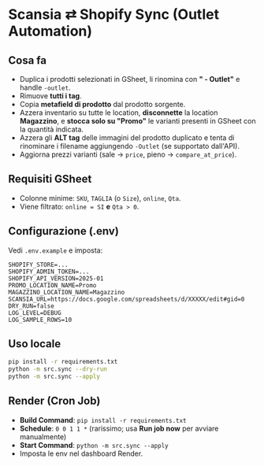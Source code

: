# Scansia ⇄ Shopify Sync (Outlet Automation)

## Cosa fa
- Duplica i prodotti selezionati in GSheet, li rinomina con **" - Outlet"** e handle `-outlet`.
- Rimuove **tutti i tag**.
- Copia **metafield di prodotto** dal prodotto sorgente.
- Azzera inventario su tutte le location, **disconnette** la location **Magazzino**, e **stocca solo su "Promo"** le varianti presenti in GSheet con la quantità indicata.
- Azzera gli **ALT tag** delle immagini del prodotto duplicato e tenta di rinominare i filename aggiungendo `-Outlet` (se supportato dall'API).
- Aggiorna prezzi varianti (sale → `price`, pieno → `compare_at_price`).

## Requisiti GSheet
- Colonne minime: `SKU`, `TAGLIA` (o `Size`), `online`, `Qta`.
- Viene filtrato: `online = SI` **e** `Qta > 0`.

## Configurazione (.env)
Vedi `.env.example` e imposta:
```
SHOPIFY_STORE=...
SHOPIFY_ADMIN_TOKEN=...
SHOPIFY_API_VERSION=2025-01
PROMO_LOCATION_NAME=Promo
MAGAZZINO_LOCATION_NAME=Magazzino
SCANSIA_URL=https://docs.google.com/spreadsheets/d/XXXXX/edit#gid=0
DRY_RUN=false
LOG_LEVEL=DEBUG
LOG_SAMPLE_ROWS=10
```

## Uso locale
```bash
pip install -r requirements.txt
python -m src.sync --dry-run
python -m src.sync --apply
```

## Render (Cron Job)
- **Build Command**: `pip install -r requirements.txt`
- **Schedule**: `0 0 1 1 *` (rarissimo; usa **Run job now** per avviare manualmente)
- **Start Command**: `python -m src.sync --apply`
- Imposta le env nel dashboard Render.

